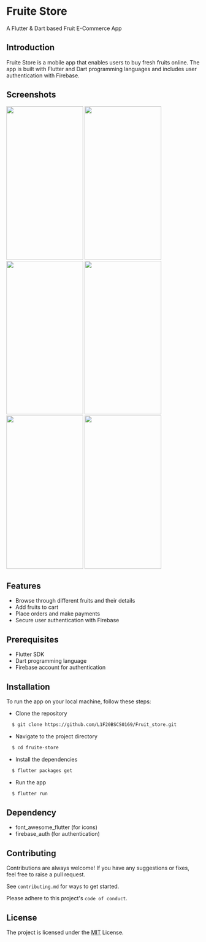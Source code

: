 
# Fruite Store
  
  A Flutter & Dart based Fruit E-Commerce App





## Introduction

   Fruite Store is a mobile app that enables users to buy fresh fruits online. The app is built with Flutter and Dart programming languages and includes user authentication with Firebase.
## Screenshots

<img src="https://user-images.githubusercontent.com/106225281/216839601-5842cedf-ed19-498c-b112-3c4be389a9cd.jpeg" width="200" height="400"> <img src="https://user-images.githubusercontent.com/106225281/216839761-9b4919ae-124d-4c8c-9068-fd8213a17fba.jpeg" width="200" height="400"> <img src="https://user-images.githubusercontent.com/106225281/216839785-7c5cc131-8814-4015-958d-db96d8cba345.jpeg" width="200" height="400"> <img src="https://user-images.githubusercontent.com/106225281/216839803-dccf696e-8c25-4d3b-95c3-a34f91d68230.jpeg" width="200" height="400"> <img src="https://user-images.githubusercontent.com/106225281/216839823-53989c0a-f3cf-4a26-9d42-865f8cd24a52.jpeg" width="200" height="400"> <img src="https://user-images.githubusercontent.com/106225281/216839842-c6bc6053-786c-474b-9436-8321080a1f7e.jpeg" width="200" height="400"> 










## Features

- Browse through different fruits and their details
- Add fruits to cart
- Place orders and make payments
- Secure user authentication with Firebase

## Prerequisites

- Flutter SDK
- Dart programming language
- Firebase account for authentication
## Installation

To run the app on your local machine, follow these steps:

 - Clone the repository

```bash
  $ git clone https://github.com/L1F20BSCS0169/Fruit_store.git
```

- Navigate to the project directory


```bash
  $ cd fruite-store
```

- Install the dependencies

```bash
  $ flutter packages get
```
    
- Run the app

```bash
  $ flutter run
```
## Dependency

- font_awesome_flutter (for icons)
- firebase_auth (for authentication)
## Contributing

Contributions are always welcome! If you have any suggestions or fixes, feel free to raise a pull request.

See `contributing.md` for ways to get started.

Please adhere to this project's `code of conduct`.


## License
The project is licensed under the
[MIT](https://choosealicense.com/licenses/mit/)
License.
